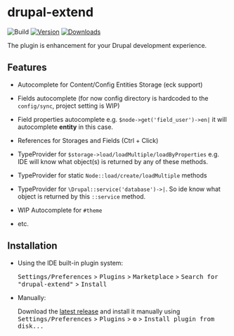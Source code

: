 # drupal-extend

![Build](https://github.com/nvelychenko/drupal-extend/workflows/Build/badge.svg)
[![Version](https://img.shields.io/jetbrains/plugin/v/23474-drupal-extend.svg)](https://plugins.jetbrains.com/plugin/23474-drupal-extend)
[![Downloads](https://img.shields.io/jetbrains/plugin/d/23474-drupal-extend.svg)](https://plugins.jetbrains.com/plugin/23474-drupal-extend)

The plugin is enhancement for your Drupal development experience.

## Features
* Autocomplete for Content/Config Entities Storage (eck support)

* Fields autocomplete (for now config directory is hardcoded to the `config/sync`, project setting is WIP)

* Field properties autocomplete e.g. `$node->get('field_user')->en|` it will autocomplete **entity** in this case.

* References for Storages and Fields (Ctrl + Click)

* TypeProvider for `$storage->load/loadMultiple/loadByProperties` e.g. IDE will know what object(s) is returned by any of these methods.

* TypeProvider for static `Node::load/create/loadMultiple` methods

* TypeProvider for `\Drupal::service('database')->|`. So ide know what object is returned by this `::service` method.

* WIP Autocomplete for `#theme`

* etc.

## Installation

- Using the IDE built-in plugin system:
  
  <kbd>Settings/Preferences</kbd> > <kbd>Plugins</kbd> > <kbd>Marketplace</kbd> > <kbd>Search for "drupal-extend"</kbd> >
  <kbd>Install</kbd>
  
- Manually:

  Download the [latest release](https://github.com/nvelychenko/drupal-extend/releases/latest) and install it manually using
  <kbd>Settings/Preferences</kbd> > <kbd>Plugins</kbd> > <kbd>⚙️</kbd> > <kbd>Install plugin from disk...</kbd>
